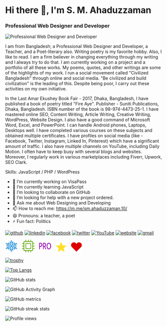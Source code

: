 # Hi there 👋, I'm S. M. Ahaduzzaman
### Professional Web Designer and Developer
![Professional Web Designer and Developer](https://scontent.fdac23-1.fna.fbcdn.net/v/t39.30808-6/240658175_408986190922020_381756558977716361_n.png?_nc_cat=106&ccb=1-5&_nc_sid=e3f864&_nc_ohc=AMxR7FYa5z0AX8VrxCA&_nc_ht=scontent.fdac23-1.fna&oh=7c2b5ca014a5481113a8088ae2ee1964&oe=619CC7D6)

I am from Bangladesh; a Professional Web Designer and Developer, a Teacher, and a Poet-literary also. Writing poetry is my favorite hobby. Also, I like to read. I am a firm believer in changing everything through my writing and I always try to do that.
I am currently working on a project and a portfolio of all these works. My poems, quotes, and other writings are some of the highlights of my work.
I run a social movement called "Civilized Bangladesh" through online and social media. "Be civilized and build civilization" is the leading of this. Despite being poor, I carry out these activities on my own initiative.

In the Last Amar Ekushey Book Fair - 2017, Dhaka, Bangladesh, I have published a book of poetry titled "Fire Aye". Publisher - Suniti Publications, Dhaka, Bangladesh. ISBN number of the book is 98-974-4473-25-1.
I have mastered online SEO, Content Writing, Article Writing, Creative Writing, WordPress, Website Design. I also have a good command of Microsoft Word, Excel, and PowerPoint. I can handle Android phones, Laptops, Desktops well. I have completed various courses on these subjects and obtained multiple certificates.
I have profiles on social media (like - Facebook, Twitter, Instagram, Linked In, Pinterest) which have a significant amount of traffic. I also have multiple channels on YouTube, including Daily Motion. I often have to keep busy with several blogs and websites. Moreover, I regularly work in various marketplaces including Fiverr, Upwork, SEO Clark.


Skills: JavaScript / PHP / WordPress

- 🔭 I’m currently working on VisaPass 
- 🌱 I’m currently learning JavaScript 
- 👯 I’m looking to collaborate on GitHub 
- 🤔 I’m looking for help with a new project ordered. 
- 💬 Ask me about Web Designing and Developing 
- 📫 How to reach me: https://m.me/sm.ahaduzzaman.10/ 
- 😄 Pronouns: a teacher, a poet 
- ⚡ Fun fact: Politics 


[<img src='https://cdn.jsdelivr.net/npm/simple-icons@3.0.1/icons/github.svg' alt='github' height='40'>](https://github.com/https://github.com/smahaduzzaman)  [<img src='https://cdn.jsdelivr.net/npm/simple-icons@3.0.1/icons/linkedin.svg' alt='linkedin' height='40'>](https://www.linkedin.com/in/https://www.linkedin.com/in/s-m-ahaduzzaman-b5a727199//)  [<img src='https://cdn.jsdelivr.net/npm/simple-icons@3.0.1/icons/facebook.svg' alt='facebook' height='40'>](https://www.facebook.com/https://www.facebook.com/sm.ahaduzzaman.10/)  [<img src='https://cdn.jsdelivr.net/npm/simple-icons@3.0.1/icons/twitter.svg' alt='twitter' height='40'>](https://twitter.com/https://twitter.com/SovvoBangladesh)  [<img src='https://cdn.jsdelivr.net/npm/simple-icons@3.0.1/icons/youtube.svg' alt='YouTube' height='40'>](https://www.youtube.com/channel/https://www.youtube.com/channel/UC8QRD-tdHlm69iJb8KP9q5g)  [<img src='https://cdn.jsdelivr.net/npm/simple-icons@3.0.1/icons/icloud.svg' alt='website' height='40'>](https://visapass.info)  [<img src='https://cdn.jsdelivr.net/npm/simple-icons@3.0.1/icons/gmail.svg' alt='gmail' height='40'>](smahaduzzaman96@gmail.com)  

<a href='https://archiveprogram.github.com/'><img src='https://raw.githubusercontent.com/acervenky/animated-github-badges/master/assets/acbadge.gif' width='40' height='40'></a> <a href='https://docs.github.com/en/developers'><img src='https://raw.githubusercontent.com/acervenky/animated-github-badges/master/assets/devbadge.gif' width='40' height='40'></a> <a href='https://github.com/pricing'><img src='https://raw.githubusercontent.com/acervenky/animated-github-badges/master/assets/pro.gif' width='40' height='40'></a> <a href='https://stars.github.com/'><img src='https://raw.githubusercontent.com/acervenky/animated-github-badges/master/assets/starbadge.gif' width='35' height='35'></a> <a href='https://docs.github.com/en/github/supporting-the-open-source-community-with-github-sponsors'><img src='https://raw.githubusercontent.com/acervenky/animated-github-badges/master/assets/sponsorbadge.gif' width='35' height='35'></a> 

[![trophy](https://github-profile-trophy.vercel.app/?username=https://github.com/smahaduzzaman)](https://github.com/ryo-ma/github-profile-trophy)

[![Top Langs](https://github-readme-stats.vercel.app/api/top-langs/?username=https://github.com/smahaduzzaman)](https://github.com/anuraghazra/github-readme-stats)

![GitHub stats](https://github-readme-stats.vercel.app/api?username=https://github.com/smahaduzzaman&show_icons=true&count_private=true)  

![GitHub Activity Graph](https://activity-graph.herokuapp.com/graph?username=https://github.com/smahaduzzaman)  

![GitHub metrics](https://metrics.lecoq.io/https://github.com/smahaduzzaman)  

![GitHub streak stats](https://github-readme-streak-stats.herokuapp.com/?user=https://github.com/smahaduzzaman)  

![Profile views](https://gpvc.arturio.dev/https://github.com/smahaduzzaman)  
